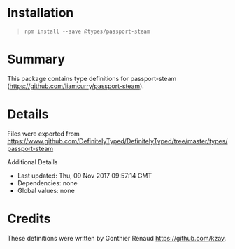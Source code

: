 # Installation
> `npm install --save @types/passport-steam`

# Summary
This package contains type definitions for passport-steam (https://github.com/liamcurry/passport-steam).

# Details
Files were exported from https://www.github.com/DefinitelyTyped/DefinitelyTyped/tree/master/types/passport-steam

Additional Details
 * Last updated: Thu, 09 Nov 2017 09:57:14 GMT
 * Dependencies: none
 * Global values: none

# Credits
These definitions were written by Gonthier Renaud <https://github.com/kzay>.
